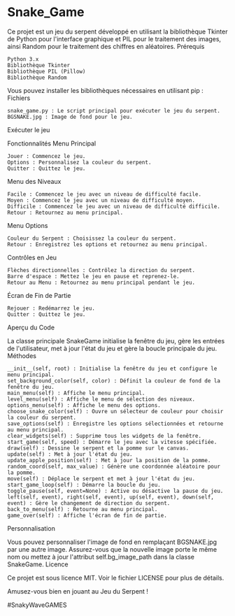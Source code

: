 # Snake_Game

Ce projet est un jeu du serpent développé en utilisant la bibliothèque Tkinter de Python pour l'interface graphique et PIL pour le traitement des images, ainsi Random pour le traitement des chiffres en aléatoires.
Prérequis

    Python 3.x
    Bibliothèque Tkinter
    Bibliothèque PIL (Pillow)
    Bibliothèque Random

Vous pouvez installer les bibliothèques nécessaires en utilisant pip :
Fichiers

    snake_game.py : Le script principal pour exécuter le jeu du serpent.
    BGSNAKE.jpg : Image de fond pour le jeu.

Exécuter le jeu

Fonctionnalités
Menu Principal

    Jouer : Commencez le jeu.
    Options : Personnalisez la couleur du serpent.
    Quitter : Quittez le jeu.

Menu des Niveaux

    Facile : Commencez le jeu avec un niveau de difficulté facile.
    Moyen : Commencez le jeu avec un niveau de difficulté moyen.
    Difficile : Commencez le jeu avec un niveau de difficulté difficile.
    Retour : Retournez au menu principal.

Menu Options

    Couleur du Serpent : Choisissez la couleur du serpent.
    Retour : Enregistrez les options et retournez au menu principal.

Contrôles en Jeu

    Flèches directionnelles : Contrôlez la direction du serpent.
    Barre d'espace : Mettez le jeu en pause et reprenez-le.
    Retour au Menu : Retournez au menu principal pendant le jeu.

Écran de Fin de Partie

    Rejouer : Redémarrez le jeu.
    Quitter : Quittez le jeu.

Aperçu du Code

La classe principale SnakeGame initialise la fenêtre du jeu, gère les entrées de l'utilisateur, met à jour l'état du jeu et gère la boucle principale du jeu.
Méthodes

    __init__(self, root) : Initialise la fenêtre du jeu et configure le menu principal.
    set_background_color(self, color) : Définit la couleur de fond de la fenêtre du jeu.
    main_menu(self) : Affiche le menu principal.
    level_menu(self) : Affiche le menu de sélection des niveaux.
    options_menu(self) : Affiche le menu des options.
    choose_snake_color(self) : Ouvre un sélecteur de couleur pour choisir la couleur du serpent.
    save_options(self) : Enregistre les options sélectionnées et retourne au menu principal.
    clear_widgets(self) : Supprime tous les widgets de la fenêtre.
    start_game(self, speed) : Démarre le jeu avec la vitesse spécifiée.
    draw(self) : Dessine le serpent et la pomme sur le canvas.
    update(self) : Met à jour l'état du jeu.
    update_apple_position(self) : Met à jour la position de la pomme.
    random_coord(self, max_value) : Génère une coordonnée aléatoire pour la pomme.
    move(self) : Déplace le serpent et met à jour l'état du jeu.
    start_game_loop(self) : Démarre la boucle du jeu.
    toggle_pause(self, event=None) : Active ou désactive la pause du jeu.
    left(self, event), right(self, event), up(self, event), down(self, event) : Gère le changement de direction du serpent.
    back_to_menu(self) : Retourne au menu principal.
    game_over(self) : Affiche l'écran de fin de partie.

Personnalisation

Vous pouvez personnaliser l'image de fond en remplaçant BGSNAKE.jpg par une autre image. Assurez-vous que la nouvelle image porte le même nom ou mettez à jour l'attribut self.bg_image_path dans la classe SnakeGame.
Licence

Ce projet est sous licence MIT. Voir le fichier LICENSE pour plus de détails.

Amusez-vous bien en jouant au Jeu du Serpent !


#SnakyWaveGAMES
